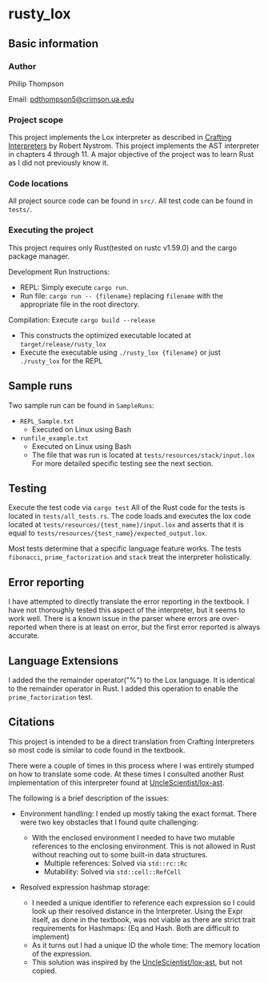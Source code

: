 # rusty_lox
## Basic information
### Author
Philip Thompson 

Email: pdthompson5@crimson.ua.edu
### Project scope 
This project implements the Lox interpreter as described in [Crafting Interpreters](https://craftinginterpreters.com/) by Robert Nystrom. This project implements the AST interpreter in chapters 4 through 11. A major objective of the project was to learn Rust as I did not previously know it.
### Code locations
All project source code can be found in `src/`.
All test code can be found in `tests/`.

### Executing the project
This project requires only Rust(tested on rustc v1.59.0) and the cargo package manager.

Development Run Instructions:
* REPL: Simply execute `cargo run`.
* Run file: `cargo run -- {filename}` replacing `filename` with the appropriate file in the root directory.

Compilation: Execute `cargo build --release`
* This constructs the optimized executable located at `target/release/rusty_lox` 
* Execute the executable using `./rusty_lox {filename}` or just `./rusty_lox` for the REPL
## Sample runs 
Two sample run can be found in `SampleRuns`:
* `REPL_Sample.txt`
  * Executed on Linux using Bash
* `runfile_example.txt`
  * Executed on Linux using Bash
  * The file that was run is located at `tests/resources/stack/input.lox`
For more detailed specific testing see the next section.


## Testing
Execute the test code via `cargo test`
All of the Rust code for the tests is located in `tests/all_tests.rs`. 
The code loads and executes the lox code located at `tests/resources/{test_name}/input.lox` and asserts that it is equal to `tests/resources/{test_name}/expected_output.lox`.

Most tests determine that a specific language feature works. The tests `fibonacci`, `prime_factorization` and `stack` treat the interpreter holistically.


## Error reporting 
I have attempted to directly translate the error reporting in the textbook. I have not thoroughly tested this aspect of the interpreter, but it seems to work well. There is a known issue in the parser where errors are over-reported when there is at least on error, but the first error reported is always accurate. 

## Language Extensions
I added the the remainder operator("%") to the Lox language. It is identical to the remainder operator in Rust. I added this operation to enable the `prime_factorization` test.   

## Citations
This project is intended to be a direct translation from Crafting Interpreters so most code is similar to code found in the textbook.

There were a couple of times in this process where I was entirely stumped on how to translate some code. At these times I consulted another Rust implementation of this interpreter found at [UncleScientist/lox-ast](https://github.com/UncleScientist/lox-ast). 

The following is a brief description of the issues:
* Environment handling: I ended up mostly taking the exact format. There were two key obstacles that I found quite challenging:
    * With the enclosed environment I needed to have two mutable references to the enclosing environment. This is not allowed in Rust without reaching out to some built-in data structures.
        * Multiple references: Solved via `std::rc::Rc`
        * Mutability: Solved via `std::cell::RefCell`

* Resolved expression hashmap storage:
    * I needed a unique identifier to reference each expression so I could look up their resolved distance in the Interpreter. Using the Expr itself, as done in the textbook, was not viable as there are strict trait requirements for Hashmaps: (Eq and Hash. Both are difficult to implement)
    * As it turns out I had a unique ID the whole time: The memory location of the expression. 
    * This solution was inspired by the [UncleScientist/lox-ast](https://github.com/UncleScientist/lox-ast), but not copied. 


